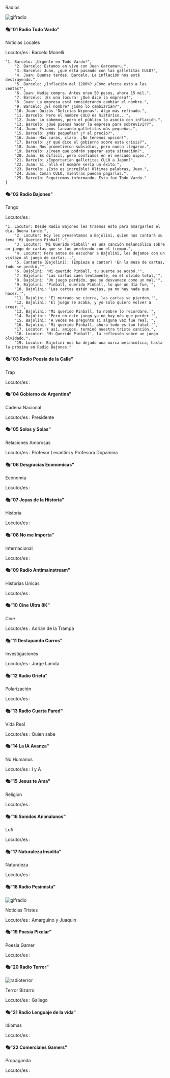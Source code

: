 Radios

![gifradio](./Imagenes/gifradio.gif)

#### 🎭"01 Radio Todo Vardo" 

Noticias Locales

Locutor/es : Barcelo Monelli

```
"1. Barcelo: ¡Urgente en Todo Vardo!",
    "2. Barcelo: Estamos en vivo con Juan Garcamaru.",
    "3. Barcelo: Juan, ¿qué está pasando con las galletitas CULO?",
    "4. Juan: Buenas tardes, Barcelo. La inflación nos está destruyendo.",
    "5. Barcelo: ¿Inflación del 1200%? ¿Cómo afecta esto a las ventas?",
    "6. Juan: Nadie compra. Antes eran 50 pesos, ahora 15 mil.",
    "7. Barcelo: ¡Es una locura! ¿Qué dice la empresa?",
    "8. Juan: La empresa está considerando cambiar el nombre.",
    "9. Barcelo: ¿El nombre? ¿Cómo lo cambiarían?",
    "10. Juan: Quizás 'Delicias Niponas'. Algo más refinado.",
    "11. Barcelo: Pero el nombre CULO es histórico...",
    "12. Juan: Lo sabemos, pero el público lo asocia con inflación.",
    "13. Barcelo: ¿Qué piensa hacer la empresa para sobrevivir?",
    "14. Juan: Estamos lanzando galletitas más pequeñas.",
    "15. Barcelo: ¿Más pequeñas? ¿Y el precio?",
    "16. Juan: Más caras, claro. ¡No tenemos opción!",
    "17. Barcelo: ¿Y qué dice el gobierno sobre esta crisis?",
    "18. Juan: Nos prometieron subsidios, pero nunca llegaron.",
    "19. Barcelo: ¿Creen que podrán superar esta situación?",
    "20. Juan: Es difícil, pero confiamos en el mercado nipón.",
    "21. Barcelo: ¿Exportarían galletitas CULO a Japón?",
    "22. Juan: Sí, allá el nombre sería un éxito.",
    "23. Barcelo: ¡Esto es increíble! Últimas palabras, Juan.",
    "24. Juan: Coman CULO, mientras puedan pagarlas.",
    "25. Barcelo: Seguiremos informando. Esto fue Todo Vardo."
}
```

#### 🎭"02 Radio Bajones"

Tango

Locutor/es : 

```
"1. Locutor: Desde Radio Bajones les traemos esto para amargarles el día. Buena tarde.",
    "2. Locutor: Hoy les presentamos a Bajolini, quien nos cantará su tema 'Mi Querido Pinball'.",
    "3. Locutor: 'Mi Querido Pinball' es una canción melancólica sobre un juego de cartas que se fue perdiendo con el tiempo.",
    "4. Locutor: Pero antes de escuchar a Bajolini, les dejamos con un vistazo al juego de cartas...",
    "5. Cantante (Bajolini): (Empieza a cantar) 'En la mesa de cartas, todo se perdió,'",
    "6. Bajolini: 'Mi querido Pinball, tu suerte se acabó.'",
    "7. Bajolini: 'Las cartas caen lentamente, en el olvido total,'",
    "8. Bajolini: 'Un juego perdido, que se desvanece como un mal.'",
    "9. Bajolini: 'Pinball, querido Pinball, lo que un día fue,'",
    "10. Bajolini: 'Las cartas están vacías, ya no hay nada que hacer.'",
    "11. Bajolini: 'El mercado se cierra, las cartas se pierden,'",
    "12. Bajolini: 'El juego se acaba, y yo solo quiero volver a creer.'",
    "13. Bajolini: 'Mi querido Pinball, tu nombre lo recordaré,'",
    "14. Bajolini: 'Pero en este juego ya no hay más que perder.'",
    "15. Bajolini: 'A veces me pregunto si alguna vez fue real,'",
    "16. Bajolini: 'Mi querido Pinball, ahora todo es tan fatal.'",
    "17. Locutor: Y así, amigos, terminó nuestra triste canción,",
    "18. Locutor: 'Mi Querido Pinball', la reflexión sobre un juego olvidado.",
    "19. Locutor: Bajolini nos ha dejado una marca melancólica, hasta la próxima en Radio Bajones."
```

#### 🎭"03 Radio Poesía de la Calle"

Trap

Locutor/es : 

#### 🎭"04 Gobierno de Argentina"

Cadena Nacional

Locutor/es : Presidente


#### 🎭"05 Solos y Solas"

Relaciones Amorosas

Locutor/es : Profesor Levantini y Profesora Dopamina


#### 🎭"06 Desgracias Economicas"

Economia

Locutor/es : 


#### 🎭"07 Joyas de la Historia"

Historia

Locutor/es : 


#### 🎭"08 No me Importa"

Internacional

Locutor/es : 


#### 🎭"09 Radio Antimainstream"

Historias Unicas

Locutor/es : 


#### 🎭"10 Cine Ultra 8K"

Cine

Locutor/es : Adrian de la Trampa


#### 🎭"11 Destapando Curros"

Investigaciones

Locutor/es : Jorge Lanota


#### 🎭"12 Radio Grieta"

Polarización

Locutor/es : 


#### 🎭"13 Radio Cuarta Pared"

Vida Real

Locutor/es : Quien sabe


#### 🎭"14 La IA Avanza"

No Humanos

Locutor/es : I y A


#### 🎭"15 Jesus te Ama"

Religion

Locutor/es : 


#### 🎭"16 Sonidos Animalunos"

Lofi


Locutor/es : 


#### 🎭"17 Naturaleza Insolita"

Naturaleza

Locutor/es : 


#### 🎭"18 Radio Pesimista"

![gifradio](./Imagenes/gifradio.gif)

Noticias Tristes

Locutor/es : Amarguino y Juaquin


#### 🎭"19 Poesia Pixelar"

Poesia Gamer

Locutor/es : 


#### 🎭"20 Radio Terror"

![radioterror](./Imagenes/radioterror.gif)

Terror Bizarro

Locutor/es : Gallego


#### 🎭"21 Radio Lenguaje de la vida"

Idiomas

Locutor/es : 


#### 🎭"22 Comerciales Gamers"

Propaganda

Locutor/es : 

